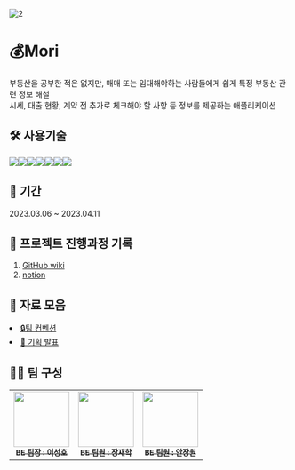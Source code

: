 ![2](https://user-images.githubusercontent.com/113875954/226260766-9f11100d-307e-4a27-a2a6-6876c39f9ef6.jpg)


# 💰Mori

부동산을 공부한 적은 없지만, 매매 또는 임대해야하는 사람들에게 쉽게 특정 부동산 관련 정보 해설<br>
시세, 대출 현황, 계약 전 추가로 체크해야 할 사항 등 정보를 제공하는 애플리케이션

## 🛠 사용기술

<img src="https://img.shields.io/badge/JAVA-007396?style=for-the-badge&logo=java&logoColor=white"><img src="https://img.shields.io/badge/Spring Boot-6DB33F?style=for-the-badge&logo=Spring Boot&logoColor=yellow"><img src="https://img.shields.io/badge/mariaDB-003545?style=for-the-badge&logo=mariaDB&logoColor=white"><img src="https://img.shields.io/badge/github-181717?style=for-the-badge&logo=github&logoColor=white"><img src="https://img.shields.io/badge/linux-FCC624?style=for-the-badge&logo=linux&logoColor=black"><img src="https://img.shields.io/badge/aws-232F3E?style=for-the-badge&logo=aws&logoColor=white"><img src="https://img.shields.io/badge/apache tomcat-F8DC75?style=for-the-badge&logo=apachetomcat&logoColor=white">

## 📅 기간

2023.03.06 ~ 2023.04.11

## 📝 프로젝트 진행과정 기록

1. [GitHub wiki](https://github.com/FastCampus-MoReturn/final-project-Be/wiki) <br>
2. [notion](https://peach-mousepad-7f9.notion.site/Fianl-1-78c640e277814856912a55ec75f13085)

## 📌 자료 모음

<li><a href="https://github.com/FastCampus-MoReturn/final-project-Be/wiki/%ED%8C%80-%EC%BB%A8%EB%B2%A4%EC%85%98">🔒팀 컨벤션</a></li>
<li><a href="https://drive.google.com/file/d/183A3PF8G0C_fnqJmUIHW6IZvTUTlZ91u/view?usp=sharing">💾 기획 발표</a></li>

## 🤼‍♀️ 팀 구성

<table>
  <tbody>
    <tr>
      <td align="center"><a href="https://github.com/baker-lee"><img src= "https://avatars.githubusercontent.com/u/113500934?v=4" width="100px" alt=""/><br /><sub><b>BE 팀장 : 이성호 </b></sub></a><br /></td>
      <td align="center"><a href="https://github.com/JaeHackJang"><img src="https://avatars.githubusercontent.com/u/113875954?v=4" width="100px" alt=""/><br /><sub><b>BE 팀원 : 장재학 </b></sub></a><br /></td>
      <td align="center"><a href="https://github.com/dkschdcks"><img src="https://avatars.githubusercontent.com/u/113900719?v=4" width="100px" alt=""/><br /><sub><b>BE 팀원 : 안장원 </b></sub></a><br /></td>
   </tr>
  </tbody>
</table>
